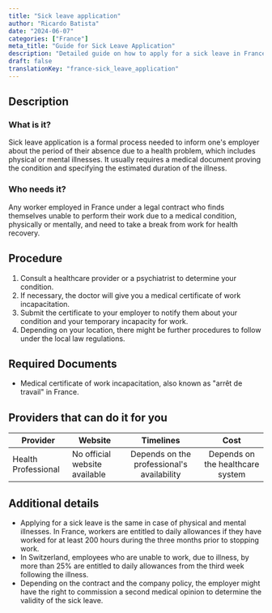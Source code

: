 ```yaml
---
title: "Sick leave application"
author: "Ricardo Batista"
date: "2024-06-07"
categories: ["France"]
meta_title: "Guide for Sick Leave Application"
description: "Detailed guide on how to apply for a sick leave in France."
draft: false
translationKey: "france-sick_leave_application"
---
```


## Description
### What is it?
Sick leave application is a formal process needed to inform one's employer about the period of their absence due to a health problem, which includes physical or mental illnesses. It usually requires a medical document proving the condition and specifying the estimated duration of the illness.

### Who needs it?
Any worker employed in France under a legal contract who finds themselves unable to perform their work due to a medical condition, physically or mentally, and need to take a break from work for health recovery.

## Procedure
1. Consult a healthcare provider or a psychiatrist to determine your condition.
2. If necessary, the doctor will give you a medical certificate of work incapacitation.
3. Submit the certificate to your employer to notify them about your condition and your temporary incapacity for work.
4. Depending on your location, there might be further procedures to follow under the local law regulations.

## Required Documents
- Medical certificate of work incapacitation, also known as "arrêt de travail" in France.
  
## Providers that can do it for you

| Provider        |     Website                                     |     Timelines    |       Cost      |
| --------------- | ------------------------------------------------- |  :-------------: | :-------------: |
| Health Professional      |  No official website available     |      Depends on the professional's availability      |        Depends on the healthcare system       |

## Additional details
- Applying for a sick leave is the same in case of physical and mental illnesses. In France, workers are entitled to daily allowances if they have worked for at least 200 hours during the three months prior to stopping work.
- In Switzerland, employees who are unable to work, due to illness, by more than 25% are entitled to daily allowances from the third week following the illness. 
- Depending on the contract and the company policy, the employer might have the right to commission a second medical opinion to determine the validity of the sick leave.